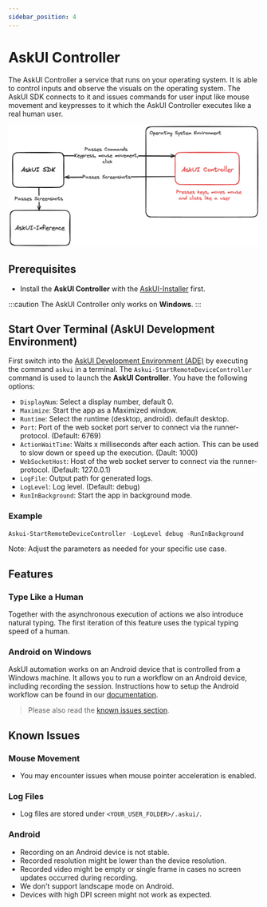 ```yaml
---
sidebar_position: 4
---
```


# AskUI Controller
The AskUI Controller a service that runs on your operating system. It is able to control inputs and observe the visuals on the operating system. The AskUI SDK connects to it and issues commands for user input like mouse movement and keypresses to it which the AskUI Controller executes like a real human user.

![Architecture drawing how the AskUI Controller works together with AskUI SDK. The AskUI Controller runs in an environment and executes commands given to it by AskUI SDK: Keypresses, mouse movement and clicks. It also takes screenshots and sends them over the AskUI SDK to the AskUI Inference.](./images/askui-device-controller-simple-architecture.png)

## Prerequisites

* Install the **AskUI Controller** with the [AskUI-Installer](AskUI-Installer.md) first.


:::caution
The AskUI Controller only works on __Windows__.
:::

## Start Over Terminal (AskUI Development Environment)
First switch into the [AskUI Development Environment (ADE)](AskUI-Development-Environment.md) by executing the command `askui` in a terminal. The `Askui-StartRemoteDeviceController` command is used to launch the **AskUI Controller**. You have the following options:

- `DisplayNum`: Select a display number, default 0.
- `Maximize`: Start the app as a Maximized window.
- `Runtime`: Select the runtime (desktop, android). default desktop.
- `Port`: Port of the web socket port server to connect via the runner-protocol. (Default: 6769)
- `ActionWaitTime`: Waits x milliseconds after each action. This can be used to slow down or speed up the execution. (Dault: 1000)
- `WebSocketHost`: Host of the web socket server to connect via the runner-protocol. (Default: 127.0.0.1)
- `LogFile`: Output path for generated logs.
- `LogLevel`: Log level. (Default: debug)
- `RunInBackground`: Start the app in background mode.

### Example

```powershell
Askui-StartRemoteDeviceController -LogLevel debug -RunInBackground
```

Note: Adjust the parameters as needed for your specific use case.

## Features

### Type Like a Human
Together with the asynchronous execution of actions we also introduce natural typing. The 
first iteration of this feature uses the typical typing speed of a human.

### Android on Windows
AskUI automation works on an Android device that is controlled from a Windows machine. It allows you to run a workflow on an Android device, including recording the session. Instructions how to setup the Android workflow can be found in our [documentation](../04-Executing%20Automations/mobile-automation.md#android).

> Please also read the [known issues section](#known-issues).

## Known Issues

### Mouse Movement
- You may encounter issues when mouse pointer acceleration is enabled.

### Log Files
- Log files are stored under `<YOUR_USER_FOLDER>/.askui/`.

### Android
- Recording on an Android device is not stable.
- Recorded resolution might be lower than the device resolution.
- Recorded video might be empty or single frame in cases no screen updates occurred during recording.
- We don't support landscape mode on Android.
- Devices with high DPI screen might not work as expected.
